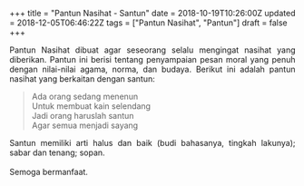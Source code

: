 +++
title = "Pantun Nasihat - Santun"
date = 2018-10-19T10:26:00Z
updated = 2018-12-05T06:46:22Z
tags = ["Pantun Nasihat", "Pantun"]
draft = false
+++

<div dir="ltr" style="text-align: left;" trbidi="on"><div style="text-align: justify;">Pantun Nasihat dibuat agar seseorang selalu mengingat nasihat yang diberikan. Pantun ini berisi tentang penyampaian pesan moral yang penuh dengan nilai-nilai agama, norma, dan budaya. Berikut ini adalah pantun nasihat yang berkaitan dengan santun:</div><blockquote class="tr_bq">Ada orang sedang menenun<br />Untuk membuat kain selendang<br />Jadi orang haruslah santun<br />Agar semua menjadi sayang</blockquote><div style="text-align: justify;">Santun memiliki arti halus dan baik (budi bahasanya, tingkah lakunya); sabar dan tenang; sopan.</div><div style="text-align: justify;"><br /></div><div style="text-align: justify;">Semoga bermanfaat.</div></div>
